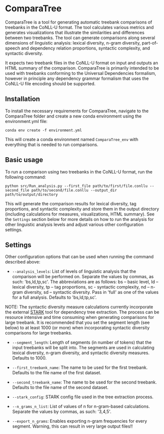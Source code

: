 # ComparaTree

ComparaTree is a tool for generating automatic treebank comparisons of treebanks in the CoNLL-U format. The tool calculates various metrics and generates visualizations that illustrate the similarities and differences between two treebanks. The tool can generate comparisons along several dimensions of linguistic analysis: lexical diversity, n-gram diversity, part-of-speech and dependency relation proportions, syntactic complexity, and syntactic diversity.

It expects two treebank files in the CoNLL-U format on input and outputs an HTML summary of the comparison. ComparaTree is primarily intended to be used with treebanks conforming to the Universal Dependencies formalism, however in principle any dependency grammar formalism that uses the CoNLL-U file encoding should be supported.

## Installation

To install the necessary requirements for ComparaTree, navigate to the ComparaTree folder and create a new conda environment using the environment.yml file:
```
conda env create -f environment.yml
```
This will create a conda environment named `ComparaTree_env` with everything that is needed to run comparisons.

## Basic usage

To run a comparison using two treebanks in the CoNLL-U format, run the following command:

```
python src/Run_analysis.py --first_file path/to/first/file.conllu --second_file path/to/second/file.conllu --output_dir path/to/output/directory
```

This will generate the comparison results for lexical diversity, tag proportions, and syntactic complexity and store them in the output directory (including calculations for measures, visualizations, HTML summary). See the `Settings` section below for more details on how to run the analysis for other linguistic analysis levels and adjust various other configuration settings.

## Settings

Other configuration options that can be used when running the command described above:

* `--analysis_levels`: List of levels of linguistic analysis that the comparison will be performed on. Separate the values by commas, as such: 'bs,ld,tp,sc'. The abbreviations are as follows: bs – basic level, ld – lexical diversity, tp – tag proportions, sc - syntactic complexity, nd – n-gram diversity, sd – syntactic diversity. Pass in 'full' as one of the values for a full analysis. Defaults to 'bs,ld,tp,sc'.

NOTE: The syntactic diversity measure calculations currently incorporate the external [STARK](https://github.com/clarinsi/STARK) tool for dependency tree extraction. The process can be resource intensive and time consuming when generating comparisons for large treebank. It is recommended that you set the segment length (see below) to at least 1000 (or more) when incorporating syntactic diversity comparisons for large treebanks.

* `--segment_length`: Length of segments (in number of tokens) that the input treebanks will be split into. The segments are used in calculating lexical diversity, n-gram diversity, and syntactic diversity measures. Defaults to 1000.

* `--first_treebank_name`: The name to be used for the first treebank. Defaults to the file name of the first dataset.

* `--second_treebank_name`: The name to be used for the second treebank. Defaults to the file name of the second dataset.

* `--stark_config`: STARK config file used in the tree extraction process.

* `--n_grams_n_list`: List of values of n for n-gram-based calculations. Separate the values by commas, as such: '3,4,5'.

* `--export_n_grams`: Enables exporting n-gram frequencies for every segment. Warning, this can result in very large output files!!
